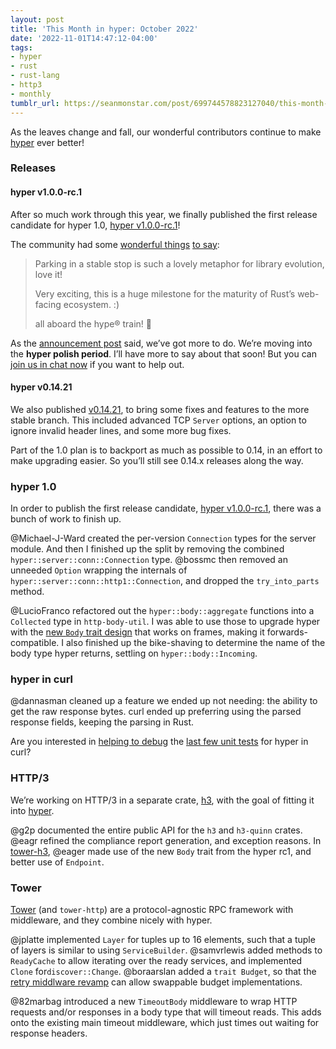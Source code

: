 ```yaml
---
layout: post
title: 'This Month in hyper: October 2022'
date: '2022-11-01T14:47:12-04:00'
tags:
- hyper
- rust
- rust-lang
- http3
- monthly
tumblr_url: https://seanmonstar.com/post/699744578823127040/this-month-in-hyper-october-2022
---
```

As the leaves change and fall, our wonderful contributors continue to make [hyper](https://hyper.rs) ever better!

### Releases

#### hyper v1.0.0-rc.1

After so much work through this year, we finally published the first release candidate for hyper 1.0, [hyper v1.0.0-rc.1](https://seanmonstar.com/blog/hyper-v100-rc1/)!

The community had some [wonderful things](https://www.reddit.com/r/rust/comments/ydzedc/hyper_v100_release_candidate_1/) [to say](https://twitter.com/seanmonstar/status/1585275994235101189):

> Parking in a stable stop is such a lovely metaphor for library evolution, love it!
> 
> Very exciting, this is a huge milestone for the maturity of Rust’s web-facing ecosystem. :)
> 
> all aboard the hype® train! 🚂

As the [announcement post](https://seanmonstar.com/blog/hyper-v100-rc1/) said, we’ve got more to do. We’re moving into the **hyper polish period**. I’ll have more to say about that soon! But you can [join us in chat now](https://discord.gg/kkwpueZ) if you want to help out.

#### hyper v0.14.21

We also published [v0.14.21](https://github.com/hyperium/hyper/releases/tag/v0.14.21), to bring some fixes and features to the more stable branch. This included advanced TCP `Server` options, an option to ignore invalid header lines, and some more bug fixes.

Part of the 1.0 plan is to backport as much as possible to 0.14, in an effort to make upgrading easier. So you’ll still see 0.14.x releases along the way.

### hyper 1.0

In order to publish the first release candidate, [hyper v1.0.0-rc.1](https://seanmonstar.com/blog/hyper-v100-rc1/), there was a bunch of work to finish up.

@Michael-J-Ward created the per-version `Connection` types for the server module. And then I finished up the split by removing the combined `hyper::server::conn::Connection` type. @bossmc then removed an unneeded `Option` wrapping the internals of `hyper::server::conn::http1::Connection`, and dropped the `try_into_parts` method.

@LucioFranco refactored out the `hyper::body::aggregate` functions into a `Collected` type in `http-body-util`. I was able to use those to upgrade hyper with the [new `Body` trait design](https://github.com/hyperium/hyper/issues/2840) that works on frames, making it forwards-compatible. I also finished up the bike-shaving to determine the name of the body type hyper returns, settling on `hyper::body::Incoming`.

### hyper in curl

@dannasman cleaned up a feature we ended up not needing: the ability to get the raw response bytes. curl ended up preferring using the parsed response fields, keeping the parsing in Rust.

Are you interested in [helping to debug](https://seanmonstar.com/blog/help-stabilize-hyper-in-curl/) the [last few unit tests](https://github.com/orgs/hyperium/projects/2/views/1) for hyper in curl?

### HTTP/3

We’re working on HTTP/3 in a separate crate, [h3](https://github.com/hyperium/h3), with the goal of fitting it into [hyper](https://hyper.rs).

@g2p documented the entire public API for the `h3` and `h3-quinn` crates. @eagr refined the compliance report generation, and exception reasons. In [tower-h3](https://github.com/seanmonstar/tower-h3), @eager made use of the new `Body` trait from the hyper rc1, and better use of `Endpoint`.

### Tower

[Tower](https://github.com/tower-rs/tower) (and `tower-http`) are a protocol-agnostic RPC framework with middleware, and they combine nicely with hyper.

@jplatte implemented `Layer` for tuples up to 16 elements, such that a tuple of layers is similar to using `ServiceBuilder`. @samvrlewis added methods to `ReadyCache` to allow iterating over the ready services, and implemented `Clone` for`discover::Change`. @boraarslan added a `trait Budget`, so that the [retry middlware revamp](https://github.com/tower-rs/tower/issues/682) can allow swappable budget implementations.

@82marbag introduced a new `TimeoutBody` middleware to wrap HTTP requests and/or responses in a body type that will timeout reads. This adds onto the existing main timeout middleware, which just times out waiting for response headers.

